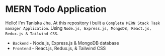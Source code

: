 # MERN Todo Application

Hello! I'm Taniska Jha. At this repository i built a `Complete MERN Stack Task manager Application`. Using `Node.js, Express.js, MongoDB, React.js, Redux.js & Tailwind CSS`.


- `Backend` - Node.js, Express.js & MongoDB database
- `Frontend` - React.js, Redux.js, & Tailwind CSS
